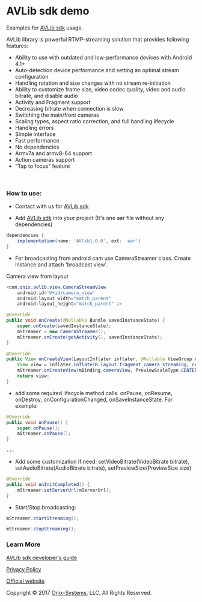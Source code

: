AVLib sdk demo
============


Examples for [AVLib sdk](https://rtmplib-android.com) usage.


AVLib library is powerful RTMP-streaming solution that provides following features:

* Ability to use with outdated and low-performance devices with Android 4.1+
* Auto-detection device performance and setting an optimal stream configuration
* Handling rotation and size changes with no stream re-initiation
* Ability to customize frame size, video codec quality, video and audio bitrate, and disable audio
* Activity and Fragment support
* Decreasing bitrate when connection is slow
* Switching the main/front cameras
* Scaling types, aspect ratio correction, and full handling lifecycle
* Handling errors
* Simple interface
* Fast performance
* No dependencies
* Armv7a and armv8-64 support
* Action cameras support
* “Tap to focus” feature

<br>

<h3>How to use:</h3>

- Contact with us for [AVLib sdk](https://rtmplib-android.com)

- Add [AVLib sdk](https://rtmplib-android.com) into your project (It's one aar file without any dependencies)

```gradle
dependencies {
	implementation(name: 'AVlib1.0.0', ext: 'aar')
}
```
- For broadcasting from android cam use CameraStreamer class. Create instance and attach 'broadcast view'.

Camera view from layout 

```java
<com.onix.avlib.view.CameraStreamView
    android:id="@+id/camera_view"
    android:layout_width="match_parent"
    android:layout_height="match_parent" />
```


```java
@Override
public void onCreate(@Nullable Bundle savedInstanceState) {
    super.onCreate(savedInstanceState);
    mStreamer = new CameraStreamer();
    mStreamer.onCreate(getActivity(), savedInstanceState);
}
```

```java
@Override
public View onCreateView(LayoutInflater inflater, @Nullable ViewGroup container, @Nullable Bundle savedInstanceState) {
    View view = inflater.inflate(R.layout.fragment_camera_streaming, container, false);
    mStreamer.onCreateView(mBinding.cameraView, PreviewScaleType.CENTER_CROP);
    return view;
}
```

- add some required lifecycle method calls. onPause, onResume, onDestroy, onConfigurationChanged, onSaveInstanceState. For example:


```java
@Override
public void onPause() {
    super.onPause();
    mStreamer.onPause();
}

...
```

- Add some customization if need: setVideoBitrate(VideoBitrate bitrate), setAudioBitrate(AudioBitrate bitrate), setPreviewSize(PreviewSize size)


```java
@Override
public void onInitCompleted() {
    mStreamer.setServerUrl(mServerUrl);
}
```

- Start/Stop broadcasting: 

```java
mStreamer.startStreaming();
```

```java
mStreamer.stopStreaming();
```

<h3>Learn More</h3>

[AVLib sdk developer's guide](AVLib-sdk%20developer's%20guide.pdf)

[Privacy Policy](AVLib-sdk-licence.pdf)

[Official website](https://rtmplib-android.com) 

Copyright © 2017 [Onix-Systems](https://onix-systems.com/), LLC, All Rights Reserved. 
